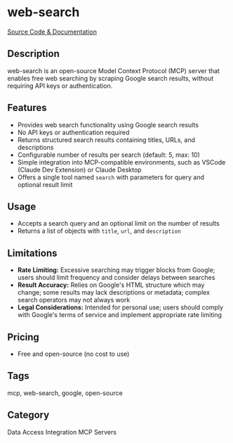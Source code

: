 # web-search

[Source Code & Documentation](https://github.com/pskill9/web-search)

## Description
web-search is an open-source Model Context Protocol (MCP) server that enables free web searching by scraping Google search results, without requiring API keys or authentication.

## Features
- Provides web search functionality using Google search results
- No API keys or authentication required
- Returns structured search results containing titles, URLs, and descriptions
- Configurable number of results per search (default: 5, max: 10)
- Simple integration into MCP-compatible environments, such as VSCode (Claude Dev Extension) or Claude Desktop
- Offers a single tool named `search` with parameters for query and optional result limit

## Usage
- Accepts a search query and an optional limit on the number of results
- Returns a list of objects with `title`, `url`, and `description`

## Limitations
- **Rate Limiting:** Excessive searching may trigger blocks from Google; users should limit frequency and consider delays between searches
- **Result Accuracy:** Relies on Google's HTML structure which may change; some results may lack descriptions or metadata; complex search operators may not always work
- **Legal Considerations:** Intended for personal use; users should comply with Google's terms of service and implement appropriate rate limiting

## Pricing
- Free and open-source (no cost to use)

## Tags
mcp, web-search, google, open-source

## Category
Data Access Integration MCP Servers